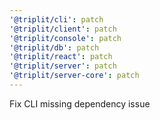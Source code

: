 ```yaml
---
'@triplit/cli': patch
'@triplit/client': patch
'@triplit/console': patch
'@triplit/db': patch
'@triplit/react': patch
'@triplit/server': patch
'@triplit/server-core': patch
---
```


Fix CLI missing dependency issue
